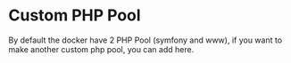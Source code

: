 Custom PHP Pool
==============

By default the docker have 2 PHP Pool (symfony and www),
if you want to make another custom php pool, you can add here.